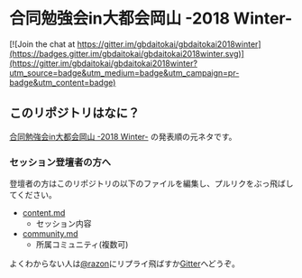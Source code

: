 # 合同勉強会in大都会岡山 -2018 Winter-

[![Join the chat at https://gitter.im/gbdaitokai/gbdaitokai2018winter](https://badges.gitter.im/gbdaitokai/gbdaitokai2018winter.svg)](https://gitter.im/gbdaitokai/gbdaitokai2018winter?utm_source=badge&utm_medium=badge&utm_campaign=pr-badge&utm_content=badge)

## このリポジトリはなに？

[合同勉強会in大都会岡山 -2018 Winter-](https://gbdaitokai.connpass.com/event/96596/) の発表順の元ネタです。  

### セッション登壇者の方へ

登壇者の方はこのリポジトリの以下のファイルを編集し、プルリクをぶっ飛ばしてください。

- [content.md](https://github.com/gbdaitokai/gbdaitokai2018winter/blob/master/content.md)
  * セッション内容
- [community.md](https://github.com/gbdaitokai/gbdaitokai2018winter/blob/master/community.md)
  * 所属コミュニティ(複数可)

よくわからない人は[@razon](https://twitter.com/razon)にリプライ飛ばすか[Gitter](https://gitter.im/gbdaitokai/gbdaitokai2018winter)へどうぞ。
